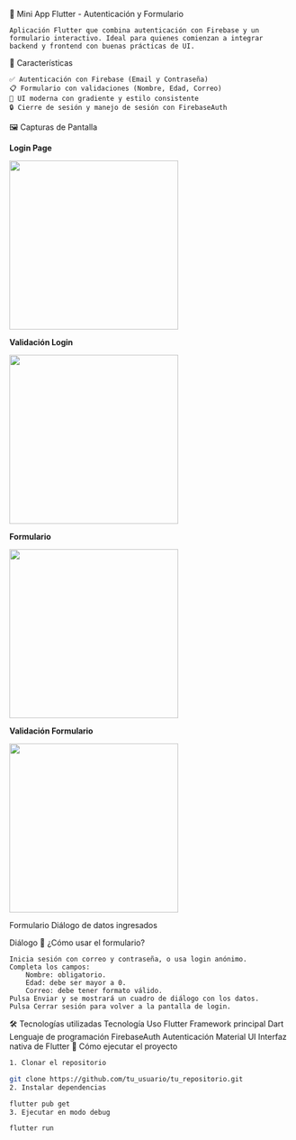 📱 Mini App Flutter - Autenticación y Formulario

    Aplicación Flutter que combina autenticación con Firebase y un formulario interactivo. Ideal para quienes comienzan a integrar backend y frontend con buenas prácticas de UI.

🔐 Características

    ✅ Autenticación con Firebase (Email y Contraseña)
    📋 Formulario con validaciones (Nombre, Edad, Correo)
    🎨 UI moderna con gradiente y estilo consistente
    🔒 Cierre de sesión y manejo de sesión con FirebaseAuth

🖼️ Capturas de Pantalla

**Login Page**

<img src="https://github.com/user-attachments/assets/ac84217c-780c-445a-9e9d-caaaa5c0f0c1" width="300" />

**Validación Login**

<img src="https://github.com/user-attachments/assets/359619a1-8e90-4d83-b8df-928f7cd5ba28" width="300" />

**Formulario**

<img src="https://github.com/user-attachments/assets/13370706-ace6-4c71-a190-8137d21923e8" width="300" />

**Validación Formulario**

<img src="https://github.com/user-attachments/assets/365e61dd-9928-4bcd-8b4a-bead2e26f787" width="300" />




Formulario
Diálogo de datos ingresados

Diálogo
🧾 ¿Cómo usar el formulario?

    Inicia sesión con correo y contraseña, o usa login anónimo.
    Completa los campos:
        Nombre: obligatorio.
        Edad: debe ser mayor a 0.
        Correo: debe tener formato válido.
    Pulsa Enviar y se mostrará un cuadro de diálogo con los datos.
    Pulsa Cerrar sesión para volver a la pantalla de login.

🛠️ Tecnologías utilizadas
Tecnología 	Uso
Flutter 	Framework principal
Dart 	Lenguaje de programación
FirebaseAuth 	Autenticación
Material UI 	Interfaz nativa de Flutter
🚀 Cómo ejecutar el proyecto

```bash
1. Clonar el repositorio

git clone https://github.com/tu_usuario/tu_repositorio.git
2. Instalar dependencias

flutter pub get
3. Ejecutar en modo debug

flutter run
